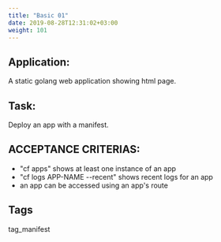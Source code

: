 ```yaml
---
title: "Basic 01"
date: 2019-08-28T12:31:02+03:00
weight: 101
---
```


## Application:
A static golang web application showing html page.

## Task:
Deploy an app with a manifest.

## ACCEPTANCE CRITERIAS:
- "cf apps" shows at least one instance of an app
- "cf logs APP-NAME --recent" shows recent logs for an app
- an app can be accessed using an app's route

## Tags
tag_manifest
